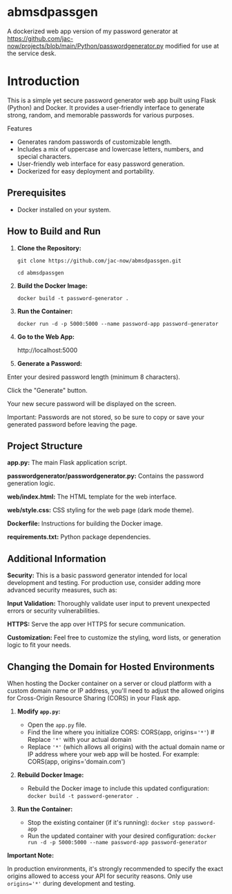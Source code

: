 # abmsdpassgen
A dockerized web app version of my password generator at https://github.com/jac-now/projects/blob/main/Python/passwordgenerator.py modified for use at the service desk.


# Introduction

This is a simple yet secure password generator web app built using Flask (Python) and Docker. It provides a user-friendly interface to generate strong, random, and memorable passwords for various purposes.


 Features

- Generates random passwords of customizable length.
- Includes a mix of uppercase and lowercase letters, numbers, and special characters.
- User-friendly web interface for easy password generation.
- Dockerized for easy deployment and portability.


## Prerequisites

- Docker installed on your system.


## How to Build and Run

1. **Clone the Repository:**

   `git clone https://github.com/jac-now/abmsdpassgen.git`
   
   `cd abmsdpassgen`

 
3. **Build the Docker Image:**
   
   `docker build -t password-generator .`

   
4. **Run the Container:**
   
   `docker run -d -p 5000:5000 --name password-app password-generator`


5. **Go to the Web App:**

   http://localhost:5000


6. **Generate a Password:**

Enter your desired password length (minimum 8 characters).

Click the "Generate" button.

Your new secure password will be displayed on the screen.

Important: Passwords are not stored, so be sure to copy or save your generated password before leaving the page.



## Project Structure

**app.py:** The main Flask application script.

**passwordgenerator/passwordgenerator.py:** Contains the password generation logic.

**web/index.html:** The HTML template for the web interface.

**web/style.css:** CSS styling for the web page (dark mode theme).

**Dockerfile:** Instructions for building the Docker image.

**requirements.txt:** Python package dependencies.



## Additional Information

**Security:** This is a basic password generator intended for local development and testing. For production use, consider adding more advanced security measures, such as:

**Input Validation:** Thoroughly validate user input to prevent unexpected errors or security vulnerabilities.

**HTTPS:** Serve the app over HTTPS for secure communication.

**Customization:** Feel free to customize the styling, word lists, or generation logic to fit your needs.



## Changing the Domain for Hosted Environments

When hosting the Docker container on a server or cloud platform with a custom domain name or IP address, you'll need to adjust the allowed origins for Cross-Origin Resource Sharing (CORS) in your Flask app.

1. **Modify `app.py`:**

   - Open the `app.py` file.
   - Find the line where you initialize CORS:
     CORS(app, origins=`'*'`)  # Replace `'*'` with your actual domain
   - Replace `'*'` (which allows all origins) with the actual domain name or IP address where your web app will be hosted. For example:
     CORS(app, origins='domain.com')

2. **Rebuild Docker Image:**

   - Rebuild the Docker image to include this updated configuration:
     `docker build -t password-generator .`

3. **Run the Container:**

   - Stop the existing container (if it's running):
     `docker stop password-app`
   - Run the updated container with your desired configuration:
     `docker run -d -p 5000:5000 --name password-app password-generator`

**Important Note:**

In production environments, it's strongly recommended to specify the exact origins allowed to access your API for security reasons. Only use `origins='*'` during development and testing.
